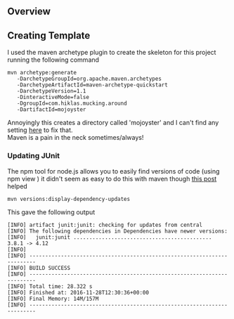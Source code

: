 ## Overview


## Creating Template

I used the maven archetype plugin to create the skeleton for this project running the following command

```
mvn archetype:generate 
   -DarchetypeGroupId=org.apache.maven.archetypes 
   -DarchetypeArtifactId=maven-archetype-quickstart 
   -DarchetypeVersion=1.1 
   -DinteractiveMode=false 
   -DgroupId=com.hiklas.mucking.around 
   -DartifactId=mojoyster
```

Annoyingly this creates a directory called 'mojoyster' and I can't find any 
setting [here](https://maven.apache.org/archetype/maven-archetype-plugin/generate-mojo.html) to fix that.  
Maven is a pain in the neck sometimes/always!

### Updating JUnit 

The npm tool for node.js allows you to easily find versions of code (using npm view <package>) it didn't seem as easy to do this with maven 
though [this post](http://stackoverflow.com/questions/2687220/maven-check-for-updated-dependencies-in-repository) helped

```
mvn versions:display-dependency-updates
```

This gave the following output

```
[INFO] artifact junit:junit: checking for updates from central
[INFO] The following dependencies in Dependencies have newer versions:
[INFO]   junit:junit ............................................ 3.8.1 -> 4.12
[INFO] 
[INFO] ------------------------------------------------------------------------
[INFO] BUILD SUCCESS
[INFO] ------------------------------------------------------------------------
[INFO] Total time: 28.322 s
[INFO] Finished at: 2016-11-28T12:30:36+00:00
[INFO] Final Memory: 14M/157M
[INFO] ------------------------------------------------------------------------
```